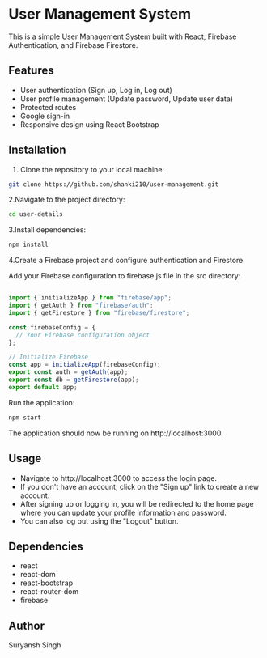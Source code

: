 # User Management System

This is a simple User Management System built with React, Firebase Authentication, and Firebase Firestore.

## Features

- User authentication (Sign up, Log in, Log out)
- User profile management (Update password, Update user data)
- Protected routes
- Google sign-in
- Responsive design using React Bootstrap

## Installation

1. Clone the repository to your local machine:

```bash
git clone https://github.com/shanki210/user-management.git
```



2.Navigate to the project directory:
```bash
cd user-details
```
3.Install dependencies:
```bash
npm install
```
4.Create a Firebase project and configure authentication and Firestore.

Add your Firebase configuration to firebase.js file in the src directory:

```javascript

import { initializeApp } from "firebase/app";
import { getAuth } from "firebase/auth";
import { getFirestore } from "firebase/firestore";

const firebaseConfig = {
  // Your Firebase configuration object
};

// Initialize Firebase
const app = initializeApp(firebaseConfig);
export const auth = getAuth(app);
export const db = getFirestore(app);
export default app;
```
Run the application:
```bash
npm start
```
The application should now be running on http://localhost:3000.

## Usage
- Navigate to http://localhost:3000 to access the login page.
- If you don't have an account, click on the "Sign up" link to create a new account.
- After signing up or logging in, you will be redirected to the home page where you can update your profile information and password.
- You can also log out using the "Logout" button.

## Dependencies
- react
- react-dom
- react-bootstrap
- react-router-dom
- firebase
## Author
Suryansh Singh
